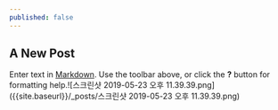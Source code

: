 ```yaml
---
published: false
---
```

## A New Post

Enter text in [Markdown](http://daringfireball.net/projects/markdown/). Use the toolbar above, or click the **?** button for formatting help.![스크린샷 2019-05-23 오후 11.39.39.png]({{site.baseurl}}/_posts/스크린샷 2019-05-23 오후 11.39.39.png)

